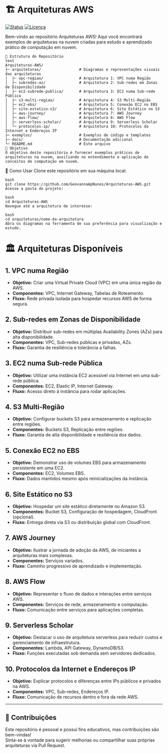 # 🏗️ Arquiteturas AWS

[![Status](https://img.shields.io/badge/status-em%20desenvolvimento-yellow)](https://github.com/GeovannaApNunes/Arquiteturas-AWS)
[![Licença](https://img.shields.io/badge/licença-MIT-green)](LICENSE)

Bem-vindo ao repositório Arquiteturas AWS! Aqui você encontrará exemplos de arquiteturas na nuvem criadas para estudo e aprendizado prático de computação em nuvem.

```
📂 Estrutura do Repositório
text
Arquiteturas-AWS/
├─ arquiteturas/                 # Diagramas e representações visuais das arquiteturas
│  ├─ vpc-regiao/                # Arquitetura 1: VPC numa Região
│  ├─ subredes-az/               # Arquitetura 2: Sub-redes em Zonas de Disponibilidade
│  ├─ ec2-subrede-publica/       # Arquitetura 3: EC2 numa Sub-rede Pública
│  ├─ s3-multi-regiao/           # Arquitetura 4: S3 Multi-Região
│  ├─ ec2-ebs/                   # Arquitetura 5: Conexão EC2 no EBS
│  ├─ site-estatico-s3/          # Arquitetura 6: Site Estático no S3
│  ├─ aws-journey/               # Arquitetura 7: AWS Journey
│  ├─ aws-flow/                  # Arquitetura 8: AWS Flow
│  ├─ serverless-scholar/        # Arquitetura 9: Serverless Scholar
│  └─ protocolos-ip/             # Arquitetura 10: Protocolos da Internet e Endereços IP
├─ exemplos/                     # Exemplos de código e templates
├─ docs/                         # Documentação adicional
└─ README.md                     # Este arquivo
🎯 Objetivo
O objetivo deste repositório é fornecer exemplos práticos de arquiteturas na nuvem, auxiliando no entendimento e aplicação de conceitos de computação em nuvem.
```
📌 Como Usar
Clone este repositório em sua máquina local:
```
bash
git clone https://github.com/GeovannaApNunes/Arquiteturas-AWS.git
Acesse a pasta do projeto:

bash
cd Arquiteturas-AWS
Navegue até a arquitetura de interesse:

bash
cd arquiteturas/nome-da-arquitetura
Abra os diagramas na ferramenta de sua preferência para visualização e estudo.
```

# 🏛️ Arquiteturas Disponíveis

## 1. VPC numa Região
- **Objetivo:** Criar uma Virtual Private Cloud (VPC) em uma única região da AWS.  
- **Componentes:** VPC, Internet Gateway, Tabelas de Roteamento.  
- **Fluxo:** Rede privada isolada para hospedar recursos AWS de forma segura.

## 2. Sub-redes em Zonas de Disponibilidade
- **Objetivo:** Distribuir sub-redes em múltiplas Availability Zones (AZs) para alta disponibilidade.  
- **Componentes:** VPC, Sub-redes públicas e privadas, AZs.  
- **Fluxo:** Garantia de resiliência e tolerância a falhas.

## 3. EC2 numa Sub-rede Pública
- **Objetivo:** Utilizar uma instância EC2 acessível via Internet em uma sub-rede pública.  
- **Componentes:** EC2, Elastic IP, Internet Gateway.  
- **Fluxo:** Acesso direto à instância para rodar aplicações.

## 4. S3 Multi-Região
- **Objetivo:** Configurar buckets S3 para armazenamento e replicação entre regiões.  
- **Componentes:** Buckets S3, Replicação entre regiões.  
- **Fluxo:** Garantia de alta disponibilidade e resiliência dos dados.

## 5. Conexão EC2 no EBS
- **Objetivo:** Demonstrar uso de volumes EBS para armazenamento persistente em uma EC2.  
- **Componentes:** EC2, Volumes EBS.  
- **Fluxo:** Dados mantidos mesmo após reinicializações da instância.

## 6. Site Estático no S3
- **Objetivo:** Hospedar um site estático diretamente no Amazon S3.  
- **Componentes:** Bucket S3, Configuração de hospedagem, CloudFront (opcional).  
- **Fluxo:** Entrega direta via S3 ou distribuição global com CloudFront.

## 7. AWS Journey
- **Objetivo:** Ilustrar a jornada de adoção da AWS, de iniciantes a arquiteturas mais complexas.  
- **Componentes:** Serviços variados.  
- **Fluxo:** Caminho progressivo de aprendizado e implementação.

## 8. AWS Flow
- **Objetivo:** Representar o fluxo de dados e interações entre serviços AWS.  
- **Componentes:** Serviços de rede, armazenamento e computação.  
- **Fluxo:** Comunicação entre serviços para aplicações completas.

## 9. Serverless Scholar
- **Objetivo:** Destacar o uso de arquitetura serverless para reduzir custos e gerenciamento de infraestrutura.  
- **Componentes:** Lambda, API Gateway, DynamoDB/S3.  
- **Fluxo:** Funções executadas sob demanda sem servidores dedicados.

## 10. Protocolos da Internet e Endereços IP
- **Objetivo:** Explicar protocolos e diferenças entre IPs públicos e privados na AWS.  
- **Componentes:** VPC, Sub-redes, Endereços IP.  
- **Fluxo:** Comunicação de recursos dentro e fora da rede AWS.

---

## 💬 Contribuições
Este repositório é pessoal e possui fins educativos, mas contribuições são bem-vindas!  
Sinta-se à vontade para sugerir melhorias ou compartilhar suas próprias arquiteturas via Pull Request.
